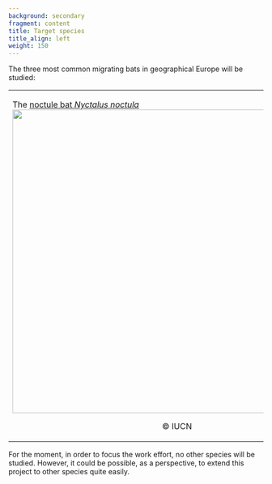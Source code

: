 ```yaml
---
background: secondary
fragment: content
title: Target species
title_align: left
weight: 150
---
```


The three most common migrating bats in geographical Europe will be studied:


<table>
    <tr>
    <td> 
    
The [noctule bat *Nyctalus noctula*](https://www.iucnredlist.org/species/14920/22015682#geographic-range)
        <img src="/images/range_nycnoc2.png" alt="" width="600px" style="padding-right:50px" align="center"/>
    <p style='text-align: center'>© IUCN</p>
    </td>
    <td style='text-align:left;'>
    
The [lesser noctule bat *Nyctalus leisleri*](https://www.iucnredlist.org/species/14919/22016159)
<img src="/images/range_nyclei2.png" alt="" width="600px" style="padding-right:50px" align="center"/>
    <p style='text-align: center'>© IUCN</p>
    </td>
    <td style='text-align:left;'>
    
The [Nathusius pipistrelle *Pipistrellus nathusii*](https://www.iucnredlist.org/species/17316/22132621)
<img src="/images/range_pipnat2.png" alt="" width="600px" style="padding-right:50px" align="center"/>
    <p style='text-align: center'>© IUCN</p>
    </td>
    </tr>
</table>

For the moment, in order to focus the work effort, no other species will be studied. However, it could be possible, as a perspective, to extend this project to other species quite easily.